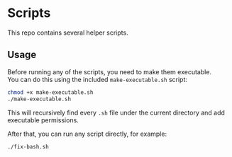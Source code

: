 # Scripts

This repo contains several helper scripts.

## Usage

Before running any of the scripts, you need to make them executable.  
You can do this using the included `make-executable.sh` script:

```bash
chmod +x make-executable.sh
./make-executable.sh
````

This will recursively find every `.sh` file under the current directory and add executable permissions.

After that, you can run any script directly, for example:

```bash
./fix-bash.sh
```
